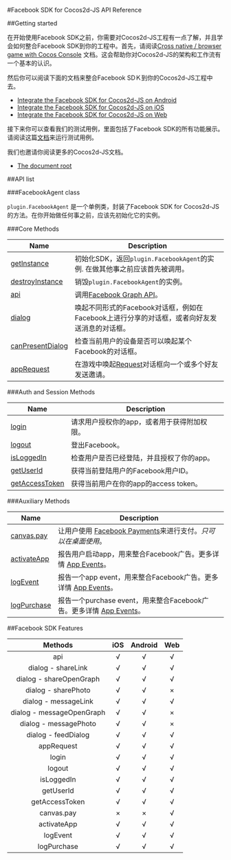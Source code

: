#Facebook SDK for Cocos2d-JS API Reference

##Getting started

在开始使用Facebook SDK之前，你需要对Cocos2d-JS工程有一点了解，并且学会如何整合Facebook SDK到你的工程中。首先，请阅读[Cross native / browser game with Cocos Console](http://cocos2d-x.org/docs/manual/framework/cocos2d-js/2-working-environment-and-workflow/2-2-cross-native-browser-game-with-cocos-console/en) 文档。这会帮助你对Cocos2d-JS的架构和工作流有一个基本的认识。

然后你可以阅读下面的文档来整合Facebook SDＫ到你的Cocos2d-JS工程中去。

- [Integrate the Facebook SDK for Cocos2d-JS on Android](../facebook-sdk-on-android/zh.md)
- [Integrate the Facebook SDK for Cocos2d-JS on iOS](../facebook-sdk-on-ios/zh.md)
- [Integrate the Facebook SDK for Cocos2d-JS on Web](../facebook-sdk-on-web/zh.md)

接下来你可以查看我们的测试用例，里面包括了Facebook SDK的所有功能展示。请阅读这篇[文档](../facebook-test-case/zh.md)来运行测试用例。

我们也邀请你阅读更多的Cocos2d-JS文档。

- [The document root](http://cocos2d-x.org/docs/manual/framework/html5/zh)

##API list

###FacebookAgent class

`plugin.FacebookAgent` 是一个单例类，封装了Facebook SDK for Cocos2d-JS的方法。在你开始做任何事之前，应该先初始化它的实例。

###Core Methods

|Name|Description|
|----|-----------|
|[getInstance](./get-instance_zh.md)|初始化SDK，返回`plugin.FacebookAgent`的实例. 在做其他事之前应该首先被调用。|
|[destroyInstance](./destroy-instance_zh.md)|销毁`plugin.FacebookAgent`的实例。|
|[api](./api_zh.md)|调用[Facebook Graph API](http://developers.facebook.com/docs/graph-api)。|
|[dialog](./dialog_zh.md)|唤起不同形式的Facebook对话框，例如在Facebook上进行分享的对话框，或者向好友发送消息的对话框。|
|[canPresentDialog](./can-present-dialog_zh.md)|检查当前用户的设备是否可以唤起某个Facebook的对话框。|
|[appRequest](./app-request_zh.md)|在游戏中唤起[Request](http://developers.facebook.com/docs/reference/dialogs/requests/)对话框向一个或多个好友发送邀请。|

###Auth and Session Methods

|Name|Description|
|----|-----------|
|[login](./login_zh.md)|请求用户授权你的app，或者用于获得附加权限。|
|[logout](./logout_zh.md)|登出Facebook。|
|[isLoggedIn](./isloggedin_zh.md)|检查用户是否已经登陆，并且授权了你的app。|
|[getUserId](./get-userid_zh.md)|获得当前登陆用户的Facebook用户ID。|
|[getAccessToken](./get-accesstoken_zh.md)|获得当前用户在你的app的access token。|

###Auxiliary Methods

|Name|Description|
|----|-----------|
|[canvas.pay](./pay_zh.md)|让用户使用 [Facebook Payments](http://developers.facebook.com/docs/concepts/payments/)来进行支付。_只可以在桌面使用_。|
|[activateApp](./activate-app_zh.md)|报告用户启动app，用来整合Facebook广告。更多详情 [App Events](http://developers.facebook.com/docs/platforminsights/appevents)。 |
|[logEvent](./log-event_zh.md)|报告一个app event，用来整合Facebook广告。更多详情  [App Events](http://developers.facebook.com/docs/platforminsights/appevents)。 |
|[logPurchase](./log-purchase_zh.md)|报告一个purchase event，用来整合Facebook广告。更多详情  [App Events](http://developers.facebook.com/docs/platforminsights/appevents)。 |

##Facebook SDK Features

|Methods|iOS|Android|Web|
|:-:|:-:|:-----:|:-:|
|api|√|√|√|
|dialog - shareLink|√|√|√|
|dialog - shareOpenGraph|√|√|√|
|dialog - sharePhoto|√|√|×|
|dialog - messageLink|√|√|√|
|dialog - messageOpenGraph|√|√|×|
|dialog - messagePhoto|√|√|×|
|dialog - feedDialog|√|√|√|
|appRequest|√|√|√|
|login|√|√|√|
|logout|√|√|√|
|isLoggedIn|√|√|√|
|getUserId|√|√|√|
|getAccessToken|√|√|√|
|canvas.pay|×|×|√|
|activateApp|√|√|√|
|logEvent|√|√|√|
|logPurchase|√|√|√|


